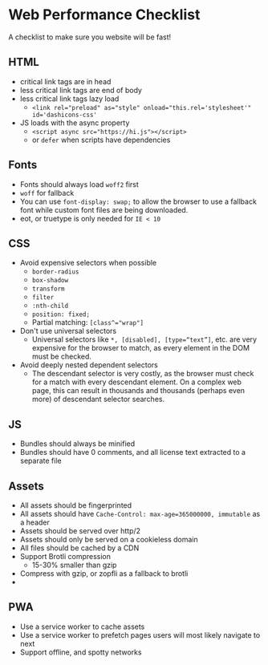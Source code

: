 # Web Performance Checklist
A checklist to make sure you website will be fast!


## HTML

* critical link tags are in head
* less critical link tags are end of body
* less critical link tags lazy load
  * `<link rel="preload" as="style" onload="this.rel='stylesheet'" id='dashicons-css' `
* JS loads with the async property
  * `<script async src="https://hi.js"></script>`
  * or `defer` when scripts have dependencies

## Fonts

* Fonts should always load `woff2` first
* `woff` for fallback
* You can use `font-display: swap;` to allow the browser to use a fallback font while custom font files are being downloaded.
* eot, or truetype is only needed for `IE < 10`


## CSS

* Avoid expensive selectors when possible
  * `border-radius`
  * `box-shadow`
  * `transform`
  * `filter`
  * `:nth-child`
  * `position: fixed;`
  * Partial matching: `[class^="wrap"]`
* Don't use universal selectors
  * Universal selectors like `*, [disabled], [type=“text”]`, etc. are very expensive for the browser to match, as every element in the DOM must be checked.
* Avoid deeply nested dependent selectors
  * The descendant selector is very costly, as the browser must check for a match with every descendant element. On a complex web page, this can result in thousands and thousands (perhaps even more) of descendant selector searches.

## JS

* Bundles should always be minified
* Bundles should have 0 comments, and all license text extracted to a separate file

## Assets

* All assets should be fingerprinted
* All assets should have `Cache-Control: max-age=365000000, immutable` as a header
* Assets should be served over http/2
* Assets should only be served on a cookieless domain
* All files should be cached by a CDN
* Support Brotli compression
  * 15-30% smaller than gzip
* Compress with gzip, or zopfli as a fallback to brotli
*  
  
## PWA
* Use a service worker to cache assets
* Use a service worker to prefetch pages users will most likely navigate to next
* Support offline, and spotty networks


